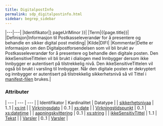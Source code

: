 ```yaml
---
title: DigitalpostInfo  
permalink: sdp_digitalpostinfo.html
sidebar: begrep_sidebar
---
```

|---|---|
|Identifikator|<span style="{ pageUrlMinor ;">[}]({{)</span> pageUrlMinor }}|
|Term|{{page.title}}|
|Definisjon|Informasjon til Postkasseleverandør for å presentere og behandle en sikker digital post melding|
|Kilde|DIFI|
|Kommentar|Dette er informasjon om den Digitalpostforsendelsen som vil bli brukt av Postkasseleverandør for å presentere og behandle den digitale posten. Den ikkeSensitiveTittelen vil bli brukt i dialogen med Innbygger dersom ikke Innbygger er autentisert på tilstrekkelig nivå. Den ikkeSensitiveTittelen vil også bli brukt i varsling til Innbygger. Når den digitale posten er dekryptert og innbygger er autentisert på tilstrekkelig sikkerhetsnivå så vil Tittel i [manifest-filen](sdp_manifest.html) brukes.|

### Attributer

| --- | --- | --- |
| Identifikator                                    | Kardinalitet | Datatype                                                  |
| [sikkerhetsnivaa](sikkerhetsnivaa.md)       | 1..1        | [xs:int](http://www.w3.org/TR/xmlschema-2/#int)           |
| [Virkningsdato](virkningsdato.html)       | 0..1         | [xs:date](http://www.w3.org/TR/xmlschema-2/#date)         |
| [Virkningstidspunkt](virkningstidspunkt.html) | 0..1         | [xs:datetime](http://www.w3.org/TR/xmlschema-2/#dateTime) |
| [aapningskvittering](aapningskvittering.md) | 0..1        | [xs:string](http://www.w3.org/TR/xmlschema-2/#string)     |
| [ikkeSensitivTittel](ikkeSensitivTittel.md) | 1..1        | [Tekst](tekst.html)         |
| [Varsler](sdp_varsler.html)           | 0..1         | [Varsler](sdp_varsler.html)          |
